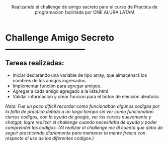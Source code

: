 <header>Realizando el challenge de amigo secreto para el curso de Practica de programacion facilitada por ONE ALURA LATAM</header>
<h1>Challenge Amigo Secreto</h1>
<hr style="border: 1px solid black; width: 50%;">
<div>
  <h2>Tareas realizadas:</h2>
  <ul> 
    <li>Iniciar declarando una variable de tipo array, que almacenará los nombres de los amigos ingresados.</li>
    <li>Implementar función para agregar amigos.</li>
    <li>Agregar a cada amigo agregado a la lista.html</li>
    <li>Validar informacion y crear funcion para el boton de eleccion aleatoria.</li>
  </ul>
</div>
<div>
  <i>Nota: Fue un poco dificil recordar como funcionaban algunos codigos por la falta de practica debido a un largo tiempo sin ver como funcionaban ciertos codigos, con la ayuda de google, ver los cursos nuevamente y chatgpt, logre realizar el challenge cuando necesitaba de ayuda y poder comprender los codigos. (Al realizar el challenge me di cuenta que debo de seguir practicando diariamente para mantener la mente fresca con respecto al uso de los diferentes codigos.)</i>
</div>
